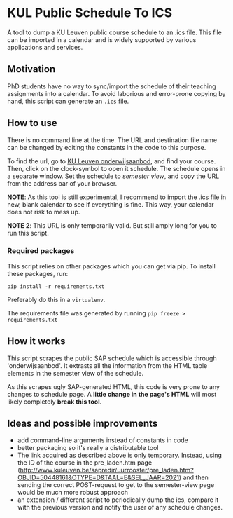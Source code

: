 KUL Public Schedule To ICS
============================

A tool to dump a KU Leuven public course schedule to an .ics file.
This file can be imported in a calendar and is widely supported by
various applications and services.

## Motivation
PhD students have no way to sync/import the schedule of their teaching
assignments into a calendar. To avoid laborious and error-prone
copying by hand, this script can generate an `.ics` file.


## How to use
There is no command line at the time. The URL and destination file
name can be changed by editing the constants in the code to this
purpose.

To find the url, go to [KU Leuven onderwijsaanbod](https://www.onderwijsaanbod.kuleuven.be/2021/opleidingen/e/index.htm),
and find your course. Then, click on the clock-symbol to open it
schedule. The schedule opens in a separate window. Set the schedule to
*semester view*, and copy the URL from the address bar of your
browser.

**NOTE**: As this tool is still experimental, I recommend to import
the .ics file in new, blank calendar to see if everything is fine.
This way, your calendar does not risk to mess up.

**NOTE 2**: This URL is only temporarily valid. But still amply long
for you to run this script.

### Required packages
This script relies on other packages which you can get via pip. To
install these packages, run:
```shell
pip install -r requirements.txt
```

Preferably do this in a `virtualenv`.

The requirements file was generated by running `pip freeze >
requirements.txt`

## How it works
This script scrapes the public SAP schedule which is accessible through
'onderwijsaanbod'. It extrasts all the information from the HTML table 
elements in the semester view of the schedule.

As this scrapes ugly SAP-generated HTML, this code is very prone to
any changes to schedule page. A **little change in the page's HTML** will
most likely completely **break this tool**.

## Ideas and possible improvements

* add command-line arguments instead of constants in code
* better packaging so it's really a distributable tool
* The link acquired as described above is only temporary. Instead, using the ID 
  of the course in the pre\_laden.htm page (<http://www.kuleuven.be/sapredir/uurrooster/pre_laden.htm?OBJID=50448161&OTYPE=D&TAAL=E&SEL_JAAR=2021>)
  and then sending the correct POST-request to get to the semester-view page
  would be much more robust approach
* an extension / different script to periodically dump the ics, compare it with
  the previous version and notify the user of any schedule changes.



